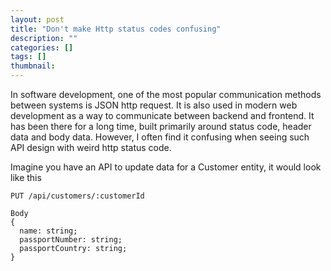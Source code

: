 ```yaml
---
layout: post
title: "Don't make Http status codes confusing"
description: ""
categories: []
tags: []
thumbnail:
---
```


In software development, one of the most popular communication methods between systems is JSON http request.
It is also used in modern web development as a way to communicate between backend and frontend. It has 
been there for a long time, built primarily around status code, header data and body data. However,
I often find it confusing when seeing such API design with weird http status code.

Imagine you have an API to update data for a Customer entity, it would look like this

```
PUT /api/customers/:customerId

Body
{
  name: string;
  passportNumber: string;
  passportCountry: string;
}
```